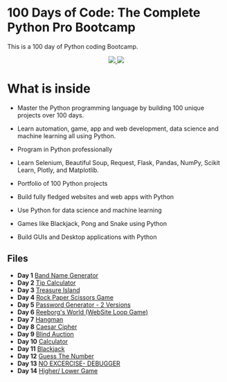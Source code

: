 # 100 Days of Code: The Complete Python Pro Bootcamp

This is a 100 day of Python coding Bootcamp. 

<p align="center">
  <a href="https://github.com/search?q=repo%3AAlexKa03%2FPython%20language%3APython&type=code" target="_blank">
    <img src="https://skillicons.dev/icons?i=python" />
  </a>

  <a href="https://www.jetbrains.com/pycharm/" target="_blank">
    <img src="https://skillicons.dev/icons?i=pycharm" />
  </a>
</p>

# What is inside

-   Master the Python programming language by building 100 unique projects over 100 days.
    
-   Learn automation, game, app and web development, data science and machine learning all using Python.
    
-   Program in Python professionally
    
-   Learn Selenium, Beautiful Soup, Request, Flask, Pandas, NumPy, Scikit Learn, Plotly, and Matplotlib.
    
-   Portfolio of 100 Python projects
    
-   Build fully fledged websites and web apps with Python
    
-   Use Python for data science and machine learning
    
-   Games like Blackjack, Pong and Snake using Python
    
-   Build GUIs and Desktop applications with Python

## Files

- **Day   1** [Band Name Generator](https://github.com/AlexKa03/Python/blob/main/Day0011/Band%20Name%20Generator.py)
- **Day   2** [Tip Calculator](https://github.com/AlexKa03/Python/blob/main/Day2/Tip%20Calculator.py)
- **Day   3** [Treasure Island](https://github.com/AlexKa03/Python/blob/main/Day3/Treasure%20Island.py)
- **Day   4** [Rock Paper Scissors Game](https://github.com/AlexKa03/Python/blob/main/Day4/Rock%20Paper%20Scissors%20Game.py)
- **Day   5** [Password Generator - 2 Versions](https://github.com/AlexKa03/Python/tree/main/Day5)
- **Day   6** [Reeborg's World (WebSite Loop Game)](https://github.com/AlexKa03/Python/tree/main/Day6)
- **Day   7** [Hangman](https://github.com/AlexKa03/Python/tree/main/Day7)
- **Day   8** [Caesar Cipher](https://github.com/AlexKa03/Python/blob/main/Day8/Caesar%20Cipher.py)
- **Day   9** [Blind Auction](https://github.com/AlexKa03/Python/tree/main/Day9)
- **Day  10** [Calculator](https://github.com/AlexKa03/Python/tree/main/Day010)
- **Day  11** [Blackjack](https://github.com/AlexKa03/Python/tree/main/Day011)
- **Day  12** [Guess The Number](https://github.com/AlexKa03/Python/tree/main/Day012)
- **Day  13** [NO EXCERCISE- DEBUGGER](https://github.com/AlexKa03/Python/tree/main/Day013)
- **Day  14** [Higher/ Lower Game](https://github.com/AlexKa03/Python/tree/main/Day014)
